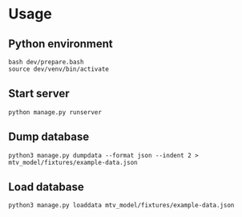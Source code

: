 # Usage

## Python environment

    bash dev/prepare.bash
    source dev/venv/bin/activate

## Start server

    python manage.py runserver

## Dump database

    python3 manage.py dumpdata --format json --indent 2 > mtv_model/fixtures/example-data.json

## Load database

    python3 manage.py loaddata mtv_model/fixtures/example-data.json
